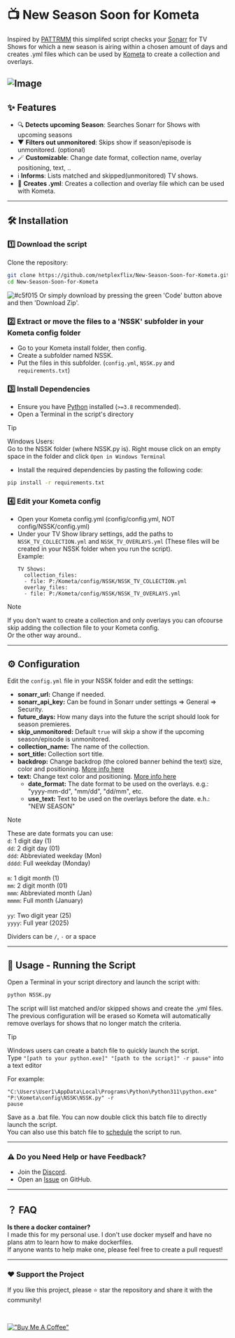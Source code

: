 # 📺 New Season Soon for Kometa

Inspired by [PATTRMM](https://github.com/InsertDisc/pattrmm) this simplifed script checks your [Sonarr](https://sonarr.tv/) for TV Shows for which a new season is airing within a chosen amount of days and creates .yml files which can be used by [Kometa](https://kometa.wiki/) to create a collection and overlays.

![Image](https://github.com/user-attachments/assets/d8aefff5-4c91-449a-a2f3-c96b97aa2721)
---

## ✨ Features
- 🔍 **Detects upcoming Season**: Searches Sonarr for Shows with upcoming seasons
-  ▼ **Filters out unmonitored**: Skips show if season/episode is unmonitored. (optional)
-  🪄 **Customizable**: Change date format, collection name, overlay positioning, text, ..
- ℹ️ **Informs**: Lists matched and skipped(unmonitored) TV shows.
- 📝 **Creates .yml**: Creates a collection and overlay file which can be used with Kometa.

---

## 🛠️ Installation

### 1️⃣ Download the script
Clone the repository:
```sh
git clone https://github.com/netplexflix/New-Season-Soon-for-Kometa.git
cd New-Season-Soon-for-Kometa
```

![#c5f015](https://placehold.co/15x15/c5f015/c5f015.png) Or simply download by pressing the green 'Code' button above and then 'Download Zip'.

### 2️⃣ Extract or move the files to a 'NSSK' subfolder in your Kometa config folder
- Go to your Kometa install folder, then config.
- Create a subfolder named NSSK.
- Put the files in this subfolder. (`config.yml`, `NSSK.py` and `requirements.txt`)

### 3️⃣ Install Dependencies
- Ensure you have [Python](https://www.python.org/downloads/) installed (`>=3.8` recommended). <br/>
- Open a Terminal in the script's directory
>[!TIP]
>Windows Users: <br/>
>Go to the NSSK folder (where NSSK.py is). Right mouse click on an empty space in the folder and click `Open in Windows Terminal`
- Install the required dependencies by pasting the following code:
```sh
pip install -r requirements.txt
```

### 4️⃣ Edit your Kometa config
- Open your Kometa config.yml (config/config.yml, NOT config/NSSK/config.yml)
- Under your TV Show library settings, add the paths to `NSSK_TV_COLLECTION.yml` and `NSSK_TV_OVERLAYS.yml` (These files will be created in your NSSK folder when you run the script).<br/>
  Example:
  ```
  TV Shows:
    collection_files:
    - file: P:/Kometa/config/NSSK/NSSK_TV_COLLECTION.yml
    overlay_files:
    - file: P:/Kometa/config/NSSK/NSSK_TV_OVERLAYS.yml
  ```
>[!NOTE]
>If you don't want to create a collection and only overlays you can ofcourse skip adding the collection file to your Kometa config.<br/>
>Or the other way around..
---

## ⚙️ Configuration
Edit the `config.yml` file in your NSSK folder and edit the settings:

- **sonarr_url:** Change if needed.
- **sonarr_api_key:** Can be found in Sonarr under settings => General => Security.
- **future_days:** How many days into the future the script should look for season premieres.
- **skip_unmonitored:** Default `true` will skip a show if the upcoming season/episode is unmonitored.
- **collection_name:** The name of the collection.
- **sort_title:** Collection sort title.
- **backdrop:** Change backdrop (the colored banner behind the text) size, color and positioning. [More info here](https://kometa.wiki/en/latest/files/overlays/?h=overlay#backdrop-overlay)
- **text:** Change text color and positioning. [More info here](https://kometa.wiki/en/latest/files/overlays/?h=overlay#text-overlay)
  - **date_format:** The date format to be used on the overlays. e.g.: "yyyy-mm-dd", "mm/dd", "dd/mm", etc.
  - **use_text:** Text to be used on the overlays before the date. e.h.: "NEW SEASON"

>[!NOTE]
> These are date formats you can use:<br/>
> `d`: 1 digit day (1)<br/>
> `dd`: 2 digit day (01)<br/>
> `ddd`: Abbreviated weekday (Mon)<br/>
> `dddd`: Full weekday (Monday)<br/>
><br/>
> `m`: 1 digit month (1)<br/>
> `mm`: 2 digit month (01)<br/>
> `mmm`: Abbreviated month (Jan)<br/>
> `mmmm`: Full month (January)<br/>
><br/>
> `yy`: Two digit year (25)<br/>
> `yyyy`: Full year (2025)
>
>Dividers can be `/`, `-` or a space

---
## 🚀 Usage - Running the Script

Open a Terminal in your script directory and launch the script with:
```sh
python NSSK.py
```
The script will list matched and/or skipped shows and create the .yml files. <br/>
The previous configuration will be erased so Kometa will automatically remove overlays for shows that no longer match the criteria.

> [!TIP]
> Windows users can create a batch file to quickly launch the script.<br/>
> Type `"[path to your python.exe]" "[path to the script]" -r pause"` into a text editor
>
> For example:
> ```
>"C:\Users\User1\AppData\Local\Programs\Python\Python311\python.exe" "P:\Kometa\config\NSSK\NSSK.py" -r
>pause
> ```
> Save as a .bat file. You can now double click this batch file to directly launch the script.<br/>
> You can also use this batch file to [schedule](https://www.windowscentral.com/how-create-automated-task-using-task-scheduler-windows-10) the script to run.
---


### ⚠️ **Do you Need Help or have Feedback?**
- Join the [Discord](https://discord.gg/VBNUJd7tx3).
- Open an [Issue](https://github.com/netplexflix/New-Season-Soon-for-Kometa/issues) on GitHub.


---
## ？ FAQ
**Is there a docker container?**<br/>
I made this for my personal use. I don't use docker myself and have no plans atm to learn how to make dockerfiles.<br/>
If anyone wants to help make one, please feel free to create a pull request!
  
---  
### ❤️ Support the Project
If you like this project, please ⭐ star the repository and share it with the community!

<br/>

[!["Buy Me A Coffee"](https://github.com/user-attachments/assets/5c30b977-2d31-4266-830e-b8c993996ce7)](https://www.buymeacoffee.com/neekokeen)
